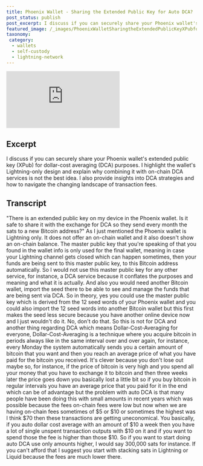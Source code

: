 ```yaml
---
title: Phoenix Wallet - Sharing the Extended Public Key for Auto DCA?
post_status: publish
post_excerpt: I discuss if you can securely share your Phoenix wallet's extended public key (XPub) for dollar-cost averaging (DCA) purposes.
featured_image: /_images/PhoenixWalletSharingtheExtendedPublicKeyXPubforAutoDCA.jpg
taxonomy:
 category:
  - wallets
  - self-custody
  - lightning-network
---
```


<iframe src="https://player.vimeo.com/video/1021226679?badge=0&amp;autopause=0&amp;player_id=0&amp;app_id=58479" frameborder="0" allow="autoplay; fullscreen; picture-in-picture; clipboard-write; encrypted-media" title="Phoenix Wallet: Sharing the Extended Public Key (XPub) for Auto DCA?"></iframe>

<div style="margin-bottom:30px;"></div>

## Excerpt

I discuss if you can securely share your Phoenix wallet's extended public key (XPub) for dollar-cost averaging (DCA) purposes. I highlight the wallet's Lightning-only design and explain why combining it with on-chain DCA services is not the best idea. I also provide insights into DCA strategies and how to navigate the changing landscape of transaction fees.

## Transcript

"There is an extended public key on my device in the Phoenix wallet. Is it safe to share it with the exchange for DCA so they send every month the sats to a new Bitcoin address?" As I just mentioned the Phoenix wallet is Lightning only. It does not offer an on-chain wallet and it also doesn't show an on-chain balance. The master public key that you're speaking of that you found in the wallet info is only used for the final wallet, meaning in case your Lightning channel gets closed which can happen sometimes, then your funds are being sent to this master public key, to this Bitcoin address automatically. So I would not use this master public key for any other service, for instance, a DCA service because it conflates the purposes and meaning and what it is actually. And also you would need another Bitcoin wallet, import the seed there to be able to see and manage the funds that are being sent via DCA. So in theory, yes you could use the master public key which is derived from the 12 seed words of your Phoenix wallet and you could also import the 12 seed words into another Bitcoin wallet but this first makes the seed less secure because you have another online device now and I just wouldn't do it. No, don't do that. So this is not for DCA and another thing regarding DCA which means Dollar-Cost-Averaging for everyone, Dollar-Cost-Averaging is a technique where you acquire bitcoin in periods always like in the same interval over and over again, for instance, every Monday the system automatically sends you a certain amount of bitcoin that you want and then you reach an average price of what you have paid for the bitcoin you received. It's clever because you don't lose out maybe so, for instance, if the price of bitcoin is very high and you spend all your money that you have to exchange it to bitcoin and then three weeks later the price goes down you basically lost a little bit so if you buy bitcoin in regular intervals you have an average price that you paid for it in the end which can be of advantage but the problem with auto DCA is that many people have been doing this with small amounts in recent years which was possible because the fees on-chain fees were low but now when we are having on-chain fees sometimes of $5 or $10 or sometimes the highest was I think $70 then these transactions are getting uneconomical. You basically, if you auto dollar cost average with an amount of $10 a week then you have a lot of single unspent transaction outputs with $10 on it and if you want to spend those the fee is higher than those $10. So if you want to start doing auto DCA use only amounts higher, I would say 300,000 sats for instance. If you can't afford that I suggest you start with stacking sats in Lightning or Liquid because the fees are much lower there.
